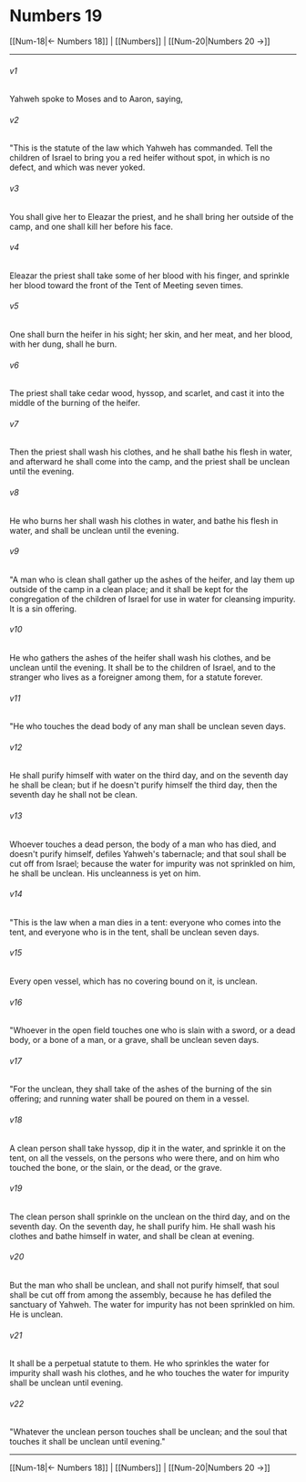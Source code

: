 # Numbers 19

[[Num-18|← Numbers 18]] | [[Numbers]] | [[Num-20|Numbers 20 →]]
***



###### v1 
Yahweh spoke to Moses and to Aaron, saying, 

###### v2 
"This is the statute of the law which Yahweh has commanded. Tell the children of Israel to bring you a red heifer without spot, in which is no defect, and which was never yoked. 

###### v3 
You shall give her to Eleazar the priest, and he shall bring her outside of the camp, and one shall kill her before his face. 

###### v4 
Eleazar the priest shall take some of her blood with his finger, and sprinkle her blood toward the front of the Tent of Meeting seven times. 

###### v5 
One shall burn the heifer in his sight; her skin, and her meat, and her blood, with her dung, shall he burn. 

###### v6 
The priest shall take cedar wood, hyssop, and scarlet, and cast it into the middle of the burning of the heifer. 

###### v7 
Then the priest shall wash his clothes, and he shall bathe his flesh in water, and afterward he shall come into the camp, and the priest shall be unclean until the evening. 

###### v8 
He who burns her shall wash his clothes in water, and bathe his flesh in water, and shall be unclean until the evening. 

###### v9 
"A man who is clean shall gather up the ashes of the heifer, and lay them up outside of the camp in a clean place; and it shall be kept for the congregation of the children of Israel for use in water for cleansing impurity. It is a sin offering. 

###### v10 
He who gathers the ashes of the heifer shall wash his clothes, and be unclean until the evening. It shall be to the children of Israel, and to the stranger who lives as a foreigner among them, for a statute forever. 

###### v11 
"He who touches the dead body of any man shall be unclean seven days. 

###### v12 
He shall purify himself with water on the third day, and on the seventh day he shall be clean; but if he doesn't purify himself the third day, then the seventh day he shall not be clean. 

###### v13 
Whoever touches a dead person, the body of a man who has died, and doesn't purify himself, defiles Yahweh's tabernacle; and that soul shall be cut off from Israel; because the water for impurity was not sprinkled on him, he shall be unclean. His uncleanness is yet on him. 

###### v14 
"This is the law when a man dies in a tent: everyone who comes into the tent, and everyone who is in the tent, shall be unclean seven days. 

###### v15 
Every open vessel, which has no covering bound on it, is unclean. 

###### v16 
"Whoever in the open field touches one who is slain with a sword, or a dead body, or a bone of a man, or a grave, shall be unclean seven days. 

###### v17 
"For the unclean, they shall take of the ashes of the burning of the sin offering; and running water shall be poured on them in a vessel. 

###### v18 
A clean person shall take hyssop, dip it in the water, and sprinkle it on the tent, on all the vessels, on the persons who were there, and on him who touched the bone, or the slain, or the dead, or the grave. 

###### v19 
The clean person shall sprinkle on the unclean on the third day, and on the seventh day. On the seventh day, he shall purify him. He shall wash his clothes and bathe himself in water, and shall be clean at evening. 

###### v20 
But the man who shall be unclean, and shall not purify himself, that soul shall be cut off from among the assembly, because he has defiled the sanctuary of Yahweh. The water for impurity has not been sprinkled on him. He is unclean. 

###### v21 
It shall be a perpetual statute to them. He who sprinkles the water for impurity shall wash his clothes, and he who touches the water for impurity shall be unclean until evening. 

###### v22 
"Whatever the unclean person touches shall be unclean; and the soul that touches it shall be unclean until evening."

***
[[Num-18|← Numbers 18]] | [[Numbers]] | [[Num-20|Numbers 20 →]]
